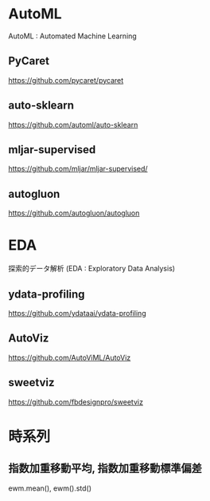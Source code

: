 # AutoML

AutoML : Automated Machine Learning

## PyCaret

https://github.com/pycaret/pycaret

## auto-sklearn

https://github.com/automl/auto-sklearn

## mljar-supervised

https://github.com/mljar/mljar-supervised/

## autogluon

https://github.com/autogluon/autogluon

# EDA

探索的データ解析 (EDA : Exploratory Data Analysis)

## ydata-profiling

https://github.com/ydataai/ydata-profiling

## AutoViz

https://github.com/AutoViML/AutoViz

## sweetviz

https://github.com/fbdesignpro/sweetviz

# 時系列

## 指数加重移動平均, 指数加重移動標準偏差

ewm.mean(), ewm().std()


